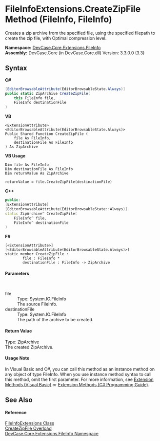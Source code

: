 # FileInfoExtensions.CreateZipFile Method (FileInfo, FileInfo)
 

Creates a zip archive from the specified file, using the specified filepath to create the zip file, with Optimal compression level.

**Namespace:**&nbsp;<a href="N_DevCase_Core_Extensions_FileInfo">DevCase.Core.Extensions.FileInfo</a><br />**Assembly:**&nbsp;DevCase.Core (in DevCase.Core.dll) Version: 3.3.0.0 (3.3)

## Syntax

**C#**<br />
``` C#
[EditorBrowsableAttribute(EditorBrowsableState.Always)]
public static ZipArchive CreateZipFile(
	this FileInfo file,
	FileInfo destinationFile
)
```

**VB**<br />
``` VB
<ExtensionAttribute>
<EditorBrowsableAttribute(EditorBrowsableState.Always)>
Public Shared Function CreateZipFile ( 
	file As FileInfo,
	destinationFile As FileInfo
) As ZipArchive
```

**VB Usage**<br />
``` VB Usage
Dim file As FileInfo
Dim destinationFile As FileInfo
Dim returnValue As ZipArchive

returnValue = file.CreateZipFile(destinationFile)
```

**C++**<br />
``` C++
public:
[ExtensionAttribute]
[EditorBrowsableAttribute(EditorBrowsableState::Always)]
static ZipArchive^ CreateZipFile(
	FileInfo^ file, 
	FileInfo^ destinationFile
)
```

**F#**<br />
``` F#
[<ExtensionAttribute>]
[<EditorBrowsableAttribute(EditorBrowsableState.Always)>]
static member CreateZipFile : 
        file : FileInfo * 
        destinationFile : FileInfo -> ZipArchive 

```


#### Parameters
&nbsp;<dl><dt>file</dt><dd>Type: System.IO.FileInfo<br />The source FileInfo.</dd><dt>destinationFile</dt><dd>Type: System.IO.FileInfo<br />The path of the archive to be created.</dd></dl>

#### Return Value
Type: ZipArchive<br />The created ZipArchive.

#### Usage Note
In Visual Basic and C#, you can call this method as an instance method on any object of type FileInfo. When you use instance method syntax to call this method, omit the first parameter. For more information, see <a href="https://docs.microsoft.com/dotnet/visual-basic/programming-guide/language-features/procedures/extension-methods">Extension Methods (Visual Basic)</a> or <a href="https://docs.microsoft.com/dotnet/csharp/programming-guide/classes-and-structs/extension-methods">Extension Methods (C# Programming Guide)</a>.

## See Also


#### Reference
<a href="T_DevCase_Core_Extensions_FileInfo_FileInfoExtensions">FileInfoExtensions Class</a><br /><a href="Overload_DevCase_Core_Extensions_FileInfo_FileInfoExtensions_CreateZipFile">CreateZipFile Overload</a><br /><a href="N_DevCase_Core_Extensions_FileInfo">DevCase.Core.Extensions.FileInfo Namespace</a><br />
